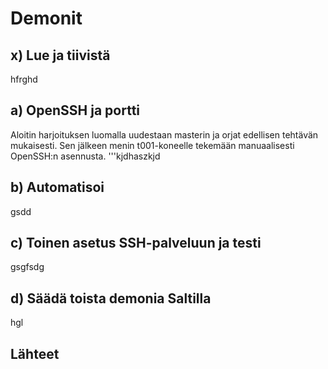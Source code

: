 # Demonit

## x) Lue ja tiivistä

hfrghd

## a) OpenSSH ja portti

Aloitin harjoituksen luomalla uudestaan masterin ja orjat edellisen tehtävän mukaisesti. Sen jälkeen menin t001-koneelle tekemään manuaalisesti OpenSSH:n asennusta.
'''kjdhaszkjd

## b) Automatisoi

gsdd

## c) Toinen asetus SSH-palveluun ja testi

gsgfsdg

## d) Säädä toista demonia Saltilla

hgl

## Lähteet
